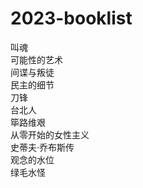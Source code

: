 # 2023-booklist
叫魂  
可能性的艺术  
间谍与叛徒  
民主的细节  
刀锋  
台北人  
筚路维艰  
从零开始的女性主义  
史蒂夫·乔布斯传  
观念的水位  
绿毛水怪  
